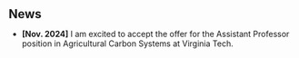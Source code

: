 <h1 id="news"></h1>

<h2 style="margin: 30px 0px 10px;">News</h2>

<ul>

<li><strong>[Nov. 2024]</strong> I am excited to accept the offer for the Assistant Professor position in Agricultural Carbon Systems at Virginia Tech.</li>
</div>
</ul>
